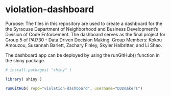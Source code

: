 # violation-dashboard
Purpose: The files in this repository are used to create a dashboard for the the Syracuse Department of Neighborhood and Business Development’s Division of Code Enforcement. The dashboard serves as the final project for Group 5 of PAI730 - Data Driven Decision Making.
Group Members: Kokou Amouzou, Susannah Barlett, Zachary Finley, Skyler Halbritter, and Li Shao.

The dashboard app can be deployed by using the runGitHub() function in the shiny package.

```r
# install.packages( "shiny" )

library( shiny )

runGitHub( repo="violation-dashboard", username="DDDmakers")

```
